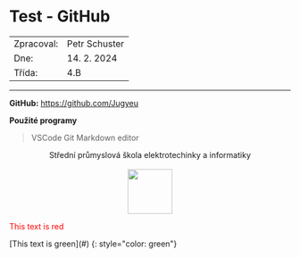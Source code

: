# Test - GitHub

|            |               |
| ---------- | ------------- |
| Zpracoval: | Petr Schuster |
| Dne:       | 14. 2. 2024   |
| Třída:     | 4.B           |

<hr>

**GitHub:** <https://github.com/Jugyeu>

**Použité programy**

> VSCode
> Git
> Markdown editor


<p align="center">Střední průmyslová škola elektrotechinky a informatiky
<br><br>
<img src="https://www.spsemoh.cz/logos/spsei-vektor-barevne.svg" width="80px">
</p>

<p style="color:red;">This text is red</p>  
[This text is green](#) {: style="color: green"}

